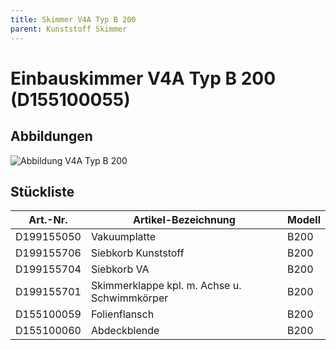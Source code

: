 ```yaml
---
title: Skimmer V4A Typ B 200
parent: Kunststoff Skimmer
---
```


# Einbauskimmer V4A Typ B 200 (D155100055)

## Abbildungen

![Abbildung V4A Typ B 200](https://bilgery-solutions.github.io/fluidra-support/einbauteile/skimmer/kunststoff/v4a-b-200/v4a-b-200_abbildung.png)

## Stückliste

| Art.-Nr. | Artikel-Bezeichnung | Modell |
| ---------- | -------------------------------------------- | ------ |
| D199155050 | Vakuumplatte | B200 |
| D199155706 | Siebkorb Kunststoff | B200 |
| D199155704 | Siebkorb VA | B200 |
| D199155701 | Skimmerklappe kpl. m. Achse u. Schwimmkörper | B200 |
| D155100059 | Folienflansch | B200 |
| D155100060 | Abdeckblende | B200 |
